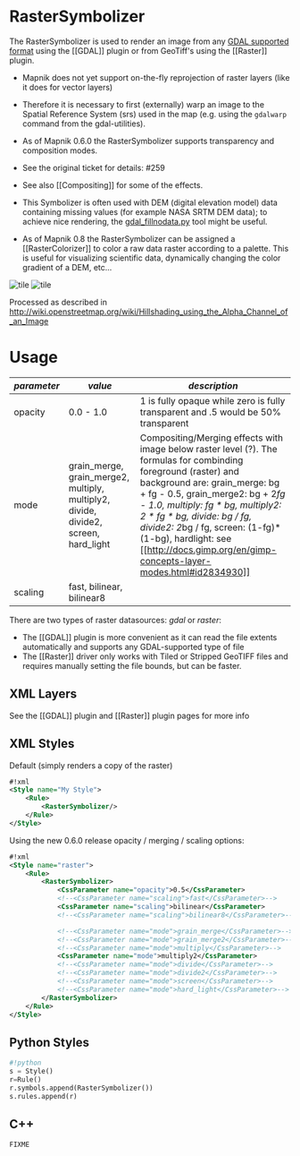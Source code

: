 <!-- Name: RasterSymbolizer -->
<!-- Version: 19 -->
<!-- Last-Modified: 2010/03/12 07:06:11 -->
<!-- Author: albertov -->
# RasterSymbolizer

The RasterSymbolizer is used to render an image from any [GDAL supported format](http://www.gdal.org/formats_list.html) using the [[GDAL]] plugin or from GeoTiff's using the [[Raster]] plugin.

 * Mapnik does not yet support on-the-fly reprojection of raster layers (like it does for vector layers)
  * Therefore it is necessary to first (externally) warp an image to the Spatial Reference System (srs) used in the map (e.g. using the `gdalwarp` command from the gdal-utilities).

 * As of Mapnik 0.6.0 the RasterSymbolizer supports transparency and composition modes.
  * See the original ticket for details: #259
  * See also [[Compositing]] for some of the effects.

 * This Symbolizer is often used with DEM (digital elevation model) data containing missing values (for example NASA SRTM DEM data); to achieve nice rendering, the [gdal_fillnodata.py](http://www.gdal.org/gdal_fillnodata.html) tool might be useful.

 * As of Mapnik 0.8 the RasterSymbolizer can be assigned a [[RasterColorizer]] to color a raw data raster according to a palette. This is useful for visualizing scientific data, dynamically changing the color gradient of a DEM, etc...

![tile](http://media.mapnik.org/tiles/relief/7/63/42.png)
![tile](http://toolserver.org/~cmarqu/hill/12/2265/1395.png)

Processed as described in http://wiki.openstreetmap.org/wiki/Hillshading_using_the_Alpha_Channel_of_an_Image

# Usage

| *parameter* | *value* | *description* |
--------------|---------|-----------|
| opacity         |  0.0 - 1.0   | 1 is fully opaque while zero is fully transparent and .5 would be 50% transparent |
| mode            | grain_merge, grain_merge2, multiply, multiply2, divide, divide2, screen, hard_light | Compositing/Merging effects with image below raster level (?). The formulas for combinding foreground (raster) and background are: grain_merge: bg + fg - 0.5, grain_merge2: bg + 2*fg - 1.0, multiply: fg * bg, multiply2: 2 * fg * bg, divide: bg / fg, divide2: 2*bg / fg, screen: (1-fg)*(1-bg), hardlight: see [[http://docs.gimp.org/en/gimp-concepts-layer-modes.html#id2834930]] |
| scaling         | fast, bilinear, bilinear8 || fast: nearest neighbour, bilinear: bilinear interpolation for all 4 channels (RGBA), bilinear8 like bilinear, but only one channel assumed |


There are two types of raster datasources: *gdal* or *raster*:
 * The [[GDAL]] plugin is more convenient as it can read the file extents automatically and supports any GDAL-supported type of file
 * The [[Raster]] driver only works with Tiled or Stripped GeoTIFF files and requires manually setting the file bounds, but can be faster.

## XML Layers

See the [[GDAL]] plugin and [[Raster]] plugin pages for more info


## XML Styles

Default (simply renders a copy of the raster)


```xml
#!xml
<Style name="My Style">
    <Rule>
        <RasterSymbolizer/>
    </Rule>
</Style>
```

Using the new 0.6.0 release opacity / merging / scaling options:

```xml
#!xml
<Style name="raster">
    <Rule>
        <RasterSymbolizer>
            <CssParameter name="opacity">0.5</CssParameter>
            <!--<CssParameter name="scaling">fast</CssParameter>-->
            <CssParameter name="scaling">bilinear</CssParameter>
            <!--<CssParameter name="scaling">bilinear8</CssParameter>-->

            <!--<CssParameter name="mode">grain_merge</CssParameter>-->
            <!--<CssParameter name="mode">grain_merge2</CssParameter>-->
            <!--<CssParameter name="mode">multiply</CssParameter>-->
            <CssParameter name="mode">multiply2</CssParameter>
            <!--<CssParameter name="mode">divide</CssParameter>-->
            <!--<CssParameter name="mode">divide2</CssParameter>-->
            <!--<CssParameter name="mode">screen</CssParameter>-->
            <!--<CssParameter name="mode">hard_light</CssParameter>-->
        </RasterSymbolizer>
    </Rule>
</Style>
```

## Python Styles


```python
#!python
s = Style()
r=Rule()
r.symbols.append(RasterSymbolizer())
s.rules.append(r)
```

## C++

` FIXME `
